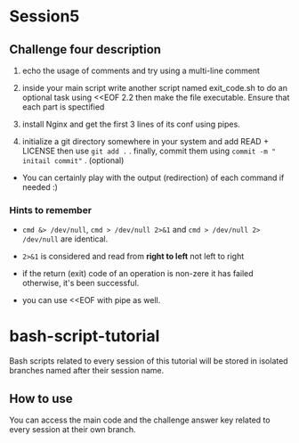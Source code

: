 # Session5

## Challenge four description

1. echo the usage of comments and try using a multi-line comment

2. inside your main script write another script named exit_code.sh to do an optional task using  <<EOF 
2.2 then make the file executable. Ensure that each part is spectified 

3. install Nginx and get the first 3 lines of its conf using pipes.

4. initialize a git directory somewhere in your system and add READ + LICENSE then use `git add .` .
finally, commit them using `commit -m " initail commit"` . (optional)
- You can certainly play with the output (redirection) of each command if needed :)

### Hints to remember
- `cmd &> /dev/null`, `cmd > /dev/null 2>&1` and `cmd > /dev/null 2> /dev/null` are identical.

- `2>&1` is considered and read from **right to left** not left to right 

- if the return (exit) code of an operation is non-zere it has failed otherwise, it's been successful. 

- you can use <<EOF with pipe as well.
# bash-script-tutorial
Bash scripts related to every session of this tutorial will be stored in isolated branches named after their session name. 
## How to use 
You can access the main code and the challenge answer key related to every session at their own branch. 

